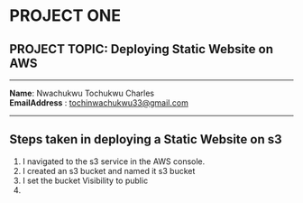 # PROJECT ONE
## PROJECT TOPIC: Deploying Static Website on AWS

-------
**Name**: Nwachukwu Tochukwu Charles <br/>
**EmailAddress** : tochinwachukwu33@gmail.com

----------------------------
## Steps taken in deploying a Static Website on s3

1. I navigated to the s3 service in the AWS console.
2. I created an s3 bucket and named it s3 bucket
3. I set the bucket Visibility to public
4. 